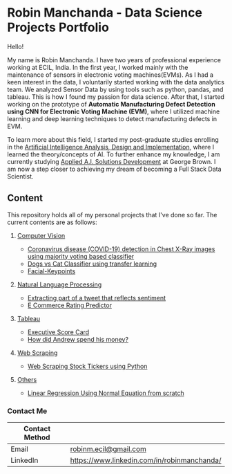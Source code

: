 # Robin Manchanda - Data Science Projects Portfolio

Hello!

My name is Robin Manchanda. I have two years of professional experience working at ECIL, India. In the first year, I worked mainly with the maintenance of sensors in electronic voting machines(EVMs). As I had a keen interest in the data, I voluntarily started working with the data analytics team. We analyzed Sensor Data by using tools such as python, pandas, and tableau. This is how I found my passion for data science. After that, I started working on the prototype of <b>Automatic Manufacturing Defect Detection using CNN for Electronic Voting Machine (EVM)</b>, where I utilized machine learning and deep learning techniques to detect manufacturing defects in EVM.

To learn more about this field, I started my post-graduate studies enrolling in the [Artificial Intelligence Analysis, Design and Implementation](https://durhamcollege.ca/programs/artificial-intelligence-analysis-design-and-implementation-graduate-certificate), where I learned the theory/concepts of AI. To further enhance my knowledge, I am currently studying [Applied A.I. Solutions Development](https://www.georgebrown.ca/programs/applied-ai-solutions-development-program-postgraduate-t431) at George Brown. I am now a step closer to achieving my dream of becoming a Full Stack Data Scientist.



## Content

This repository holds all of my personal projects that I've done so far. The current contents are as follows:
1. [Computer Vision](https://github.com/robmanch/Data-Science/tree/main/Computer%20Vision)
    - [Coronavirus disease (COVID-19) detection in Chest X-Ray images using majority voting based classifier](https://github.com/robmanch/Data-Science/tree/main/Computer%20Vision/COVID-19-detection-in-Chest-X-Ray-images-using-majority-voting-based-classifier)
    - [Dogs vs Cat Classifier using transfer learning](https://github.com/robmanch/Data-Science/tree/main/Computer%20Vision/Dogs-vs-Cat-Classifier-using-transfer-learning)
    - [Facial-Keypoints](https://github.com/robmanch/Data-Science/tree/main/Computer%20Vision/Facial-Keypoints)

2. [Natural Language Processing](https://github.com/robmanch/Data-Science/tree/main/Natural%20Language%20Processing)
    - [Extracting part of a tweet that reflects sentiment](https://github.com/robmanch/Data-Science/tree/main/Natural%20Language%20Processing/Extracting-part-of-a-tweet-that-reflects-sentiment)
    - [E Commerce Rating Predictor](https://github.com/robmanch/Data-Science/tree/main/Natural%20Language%20Processing/E-Commerce-Rating-Predictor)

3. [Tableau](https://github.com/robmanch/Data-Science/tree/main/Tableau)
    - [Executive Score Card](https://github.com/robmanch/Data-Science/tree/main/Tableau/Executive%20Score%20Card)
    - [How did Andrew spend his money?](https://github.com/robmanch/Data-Science/tree/main/Tableau/How%20did%20Andrew%20spend%20his%20money%3F)
5. [Web Scraping](https://github.com/robmanch/Data-Science/tree/main/Web%20Scraping)
    - [Web Scraping Stock Tickers using Python](https://github.com/robmanch/Data-Science/tree/main/Web%20Scraping/Web%20Scraping%20Stock%20Tickers%20using%20Python)
7. [Others](https://github.com/robmanch/Data-Science/tree/main/others)

    - [Linear Regression Using Normal Equation from scratch](https://github.com/robmanch/Data-Science/tree/main/others/Linear-Regression-Using-Normal-Equation-from-scratch)


### Contact Me

| Contact Method |  |
| --- | --- |
| Email | robinm.ecil@gmail.com |
| LinkedIn | https://www.linkedin.com/in/robinmanchanda/ |

